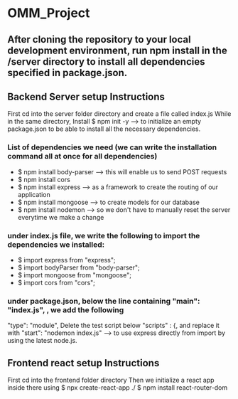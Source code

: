 # OMM_Project
## After cloning the repository to your local development environment, run npm install in the /server directory to install all dependencies specified in package.json.

## Backend Server setup Instructions
First cd into the server folder directory and create a file called index.js
While in the same directory, Install 
  $ npm init -y --> to initialize an empty package.json to be able to install all the necessary dependencies. 

### List of dependencies we need (we can write the installation command all at once for all dependencies)
 -  $ npm install body-parser --> this will enable us to send POST requests
 -  $ npm install cors
 -  $ npm install express --> as a framework to create the routing of our application
 -  $ npm install mongoose --> to create models for our database
 -  $ npm install nodemon --> so we don't have to manually reset the server everytime we make a change 
  
### under index.js file, we write the following to import the dependencies we installed:
-  $ import express from "express";
-  $ import bodyParser from "body-parser";
-  $ import mongoose from "mongoose";
-  $ import cors from "cors";
  
### under package.json, below the line containing "main": "index.js", , we add the following
  "type": "module",
  Delete the test script below "scripts" : {, and replace it with "start": "nodemon index.js" --> to use express directly from import by using the latest node.js.
  
  

## Frontend react setup Instructions
First cd into the frontend folder directory
Then we initialize a react app inside there using 
  $ npx create-react-app ./ 
  $ npm install react-router-dom
  
